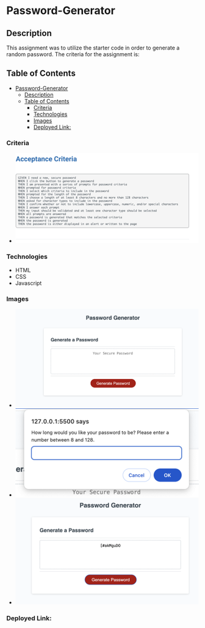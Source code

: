 # Password-Generator

## Description
This assignment was to utilize the starter code in order to generate a random password. The criteria for the assignment is: 

## Table of Contents
- [Password-Generator](#password-generator)
  - [Description](#description)
  - [Table of Contents](#table-of-contents)
    - [Criteria](#criteria)
    - [Technologies](#technologies)
    - [Images](#images)
    - [Deployed Link:](#deployed-link)

### Criteria
- ![alt text](./assets/Images/Screenshot%202024-02-17%20at%207.01.28%20PM.png "Acceptance Criteria")

### Technologies
- HTML
- CSS
- Javascript

### Images
- ![alt text](./assets/Images/Screenshot%202024-02-17%20at%207.04.08%20PM.png "Initial Password Generator Image")
- ![alt text](./assets/Images/Screenshot%202024-02-17%20at%207.05.06%20PM.png "Example of added prompt")
- ![alt text](./assets/Images/Screenshot%202024-02-17%20at%207.06.07%20PM.png "Generated Password")

### Deployed Link:










